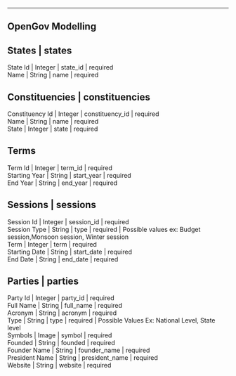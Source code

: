 ------------------------------------------------------------------------------------------------------
OpenGov Modelling
------------------------------------------------------------------------------------------------------ 

## States  | states  
State Id  | Integer  |  state_id  |  required  
Name  | String  | name  |  required  

## Constituencies  | constituencies  
Constituency Id  | Integer  |  constituency_id  |  required  
Name  |  String  | name  |  required  
State  |  Integer  |  state  | required  

## Terms  
Term Id  |  Integer  | term_id  |  required  
Starting Year  |  String  |  start_year  |  required  
End Year  |  String  |  end_year  |  required  


## Sessions  |  sessions   
Session Id  | Integer  | session_id  | required  
Session Type  |  String   | type  |  required  | Possible values ex: Budget session,Monsoon session, Winter session  
Term  | Integer  |  term  |  required  
Starting Date  |  String  | start_date  |  required  
End Date  | String  | end_date  |  required  

## Parties  |  parties  
Party Id  |  Integer  |  party_id  |  required  
Full Name  |  String  |  full_name  |  required  
Acronym  |  String  |  acronym  |  required   
Type  |  String  |  type  |  required  |  Possible Values  Ex: National Level, State level  
Symbols  |  Image  |  symbol  |  required  
Founded  |  String |  founded  |  required  
Founder Name  |  String  |  founder_name  |  required  
President Name  |  String  |  president_name  |  required  
Website  |  String  |  website  |  required  

